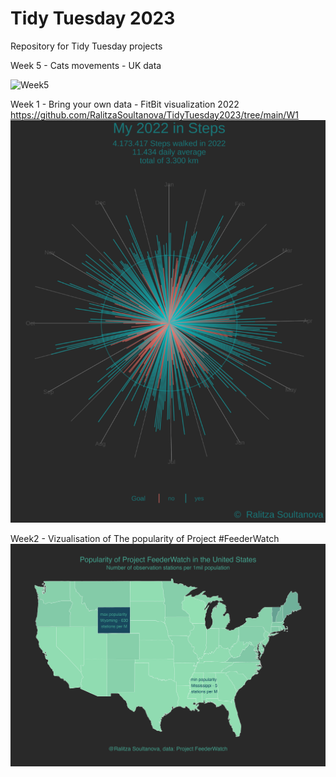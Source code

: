 # Tidy Tuesday 2023
Repository for Tidy Tuesday projects

Week 5 - Cats movements - UK data 

![Week5](https://github.com/RalitzaSoultanova/TidyTuesday2023/blob/main/w5/w5_catk_uk)

Week 1 - Bring your own data - FitBit visualization 2022 https://github.com/RalitzaSoultanova/TidyTuesday2023/tree/main/W1
![Week1](https://github.com/RalitzaSoultanova/TidyTuesday2023/blob/main/W1/steps_plot2.png)

Week2 - Vizualisation of The popularity of Project #FeederWatch
![Week2](https://github.com/RalitzaSoultanova/TidyTuesday2023/blob/main/W2/stations.png)

